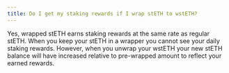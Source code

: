 ```yaml
---
title: Do I get my staking rewards if I wrap stETH to wstETH?
---
```


Yes, wrapped stETH earns staking rewards at the same rate as regular stETH. When you keep your stETH in a wrapper you cannot see your daily staking rewards. However, when you unwrap your wstETH your new stETH balance will have increased relative to pre-wrapped amount to reflect your earned rewards.
